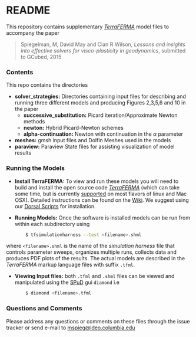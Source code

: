 # README #

This repository contains supplementary [*TerraFERMA*](http://terraferma.github.io) model files to accompany the paper 

>Spiegelman, M, David May and Cian R Wilson, 
*Lessons and insights into effective solvers for
 visco-plasticity in geodynamics*, submitted to GCubed, 2015

### Contents ###
This repo contains the directories

* **solver_strategies:** Directories containing input files for describing and running three different models and producing Figures 2,3,5,6 and 10 in the paper
	* **successive_substitution:** Picard iteration/Approximate Newton methods
	* **newton:** Hybrid Picard-Newton schemes
	* **alpha-continuation:** Newton with continuation in the $\alpha$ parameter
* **meshes:** gmsh input files and Dolfin Meshes used in the models
* **paraview:** Paraview State files for assisting visualization of model results


### Running the Models ###

* **Install TerraFERMA:** To view and run these models you will need to build and install the open source code [*TerraFERMA*](http://terraferma.github.io) (which can take some time, but is currently [supported](https://github.com/terraferma/terraferma/wiki/Supported%20Platforms) on most flavors of linux and Mac OSX).  Detailed instructions can be found on the [Wiki](http://terraferma.github.io). We suggest using our [Dorsal Scripts](https://github.com/terraferma/terraferma/wiki/Installation#scripted-installation) for installation.

* **Running Models:** Once the software is installed models can be run from within each subdirectory using

	```bash
		$ tfsimulationharness --test <filename>.shml
	```

where `<filename>.shml` is the name of the *simulation harness* file that controls parameter sweeps,  organizes multiple runs, collects data and produces PDF plots of the results.  The actual models are described in the *TerraFERMA* markup language files with suffix `.tfml`.

* **Viewing Input files:**  both `.tfml` and `.shml` files can be viewed and manipulated using the [SPuD](https://www.imperial.ac.uk/engineering/departments/earth-science/research/research-groups/amcg/software/spud/) gui `diamond` i.e

	```bash
		$ diamond <filename>.tfml
	```


### Questions and Comments ###
Please address any questions or comments on these files through the issue tracker or send e-mail to <mspieg@ldeo.columbia.edu>